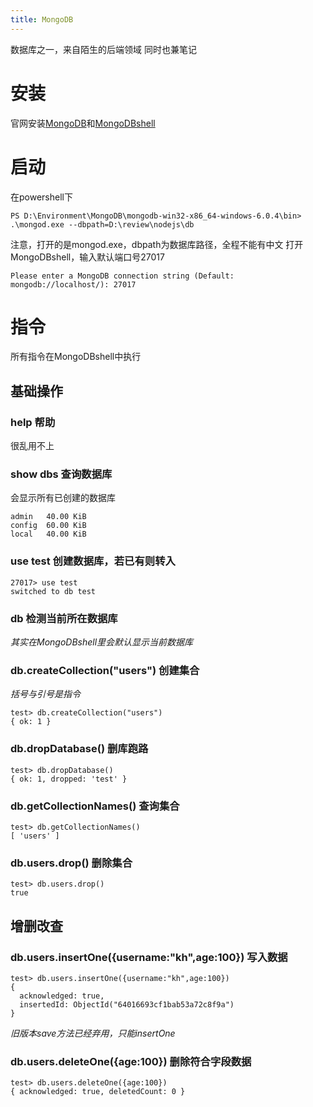 ```yaml
---
title: MongoDB
---
```

数据库之一，来自陌生的后端领域
同时也兼笔记
# 安装
官网安装[MongoDB](https://www.mongodb.com/try/download/community)和[MongoDBshell](https://www.mongodb.com/try/download/shell)
# 启动
在powershell下
```shell
PS D:\Environment\MongoDB\mongodb-win32-x86_64-windows-6.0.4\bin> .\mongod.exe --dbpath=D:\review\nodejs\db
```
注意，打开的是mongod.exe，dbpath为数据库路径，全程不能有中文
打开MongoDBshell，输入默认端口号27017
```shell
Please enter a MongoDB connection string (Default: mongodb://localhost/): 27017
```
# 指令
所有指令在MongoDBshell中执行
## 基础操作
### help 帮助
很乱用不上
### show dbs 查询数据库
会显示所有已创建的数据库
```
admin   40.00 KiB
config  60.00 KiB
local   40.00 KiB
```
### use test 创建数据库，若已有则转入
```
27017> use test
switched to db test
```
### db 检测当前所在数据库
*其实在MongoDBshell里会默认显示当前数据库*
### db.createCollection("users") 创建集合
*括号与引号是指令*
```
test> db.createCollection("users")
{ ok: 1 }
```
### db.dropDatabase() 删库跑路
```
test> db.dropDatabase()
{ ok: 1, dropped: 'test' }
```
### db.getCollectionNames() 查询集合
```
test> db.getCollectionNames()
[ 'users' ]
```
### db.users.drop() 删除集合
```
test> db.users.drop()
true
```
## 增删改查
### db.users.insertOne({username:"kh",age:100}) 写入数据
```
test> db.users.insertOne({username:"kh",age:100})
{
  acknowledged: true,
  insertedId: ObjectId("64016693cf1bab53a72c8f9a")
}
```
*旧版本save方法已经弃用，只能insertOne*
### db.users.deleteOne({age:100}) 删除符合字段数据
```
test> db.users.deleteOne({age:100})
{ acknowledged: true, deletedCount: 0 }
```
